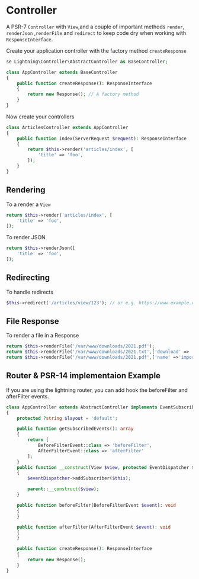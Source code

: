 # Controller

A PSR-7 `Controller` with `View`,and a couple of important methods `render`, `renderJson` ,`renderFile` and `redirect` to keep code dry when working with `ResponseInterface`.

Create your application controller with the factory method `createResponse`

```php
se Lightning\Controller\AbstractController as BaseController;

class AppController extends BaseController
{
    public function createResponse(): ResponseInterface
    {
        return new Response(); // A factory method 
    }
}
```

Now create your controllers

```php
class ArticlesController extends AppController
{
    public function index(ServerRequest $request): ResponseInterface
    {
        return $this->render('articles/index', [
            'title' => 'foo',
        ]);
    }
}
```

## Rendering

To a render a `View`

```php
return $this->render('articles/index', [
    'title' => 'foo',
]);
```

To render JSON

```php
return $this->renderJson([
    'title' => 'foo',
]);
```

## Redirecting

To handle redirects

```php
$this->redirect('/articles/view/123'); // or e.g. https://www.example.com
```

## File Response

To render a file in a Response

```php
return $this->renderFile('/var/www/downloads/2021.pdf');
return $this->renderFile('/var/www/downloads/2021.txt',['download' => 'false']); // To not force download
return $this->renderFile('/var/www/downloads/2021.pdf',['name' =>'important.pdf']); // To give the file a different name
```


## Router & PSR-14 implementaion Example

If you are using the lightning router, you can add hook the beforeFilter and afterFilter events.


```php
class AppController extends AbstractController implements EventSubscriberInterface
{
    protected ?string $layout = 'default';

    public function getSubscribedEvents(): array
    {
        return [
            BeforeFilterEvent::class => 'beforeFilter',
            AfterFilterEvent::class => 'afterFilter'
        ];
    }
    public function __construct(View $view, protected EventDispatcher $eventDispatcher)
    {
        $eventDispatcher->addSubscriber($this);

        parent::__construct($view);
    }

    public function beforeFilter(BeforeFilterEvent $event): void
    {
    }

    public function afterFilter(AfterFilterEvent $event): void
    {
    }

    public function createResponse(): ResponseInterface
    {
        return new Response();
    }
}
```
